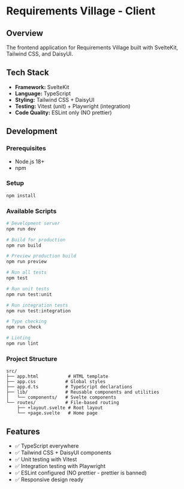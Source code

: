 # Requirements Village - Client

## Overview

The frontend application for Requirements Village built with SvelteKit, Tailwind CSS, and DaisyUI.

## Tech Stack

- **Framework:** SvelteKit
- **Language:** TypeScript
- **Styling:** Tailwind CSS + DaisyUI
- **Testing:** Vitest (unit) + Playwright (integration)
- **Code Quality:** ESLint only (NO prettier)

## Development

### Prerequisites

- Node.js 18+
- npm

### Setup

```bash
npm install
```

### Available Scripts

```bash
# Development server
npm run dev

# Build for production
npm run build

# Preview production build
npm run preview

# Run all tests
npm test

# Run unit tests
npm run test:unit

# Run integration tests  
npm run test:integration

# Type checking
npm run check

# Linting
npm run lint
```

### Project Structure

```
src/
├── app.html           # HTML template
├── app.css           # Global styles
├── app.d.ts          # TypeScript declarations
├── lib/              # Reusable components and utilities
│   └── components/   # Svelte components
└── routes/           # File-based routing
    ├── +layout.svelte # Root layout
    └── +page.svelte   # Home page
```

## Features

- ✅ TypeScript everywhere
- ✅ Tailwind CSS + DaisyUI components
- ✅ Unit testing with Vitest
- ✅ Integration testing with Playwright
- ✅ ESLint configured (NO prettier - prettier is banned)
- ✅ Responsive design ready